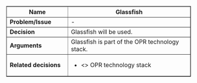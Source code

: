<table cellpadding='5' border='1' cellspacing='0' width='650'>
<blockquote><thead>
<blockquote><tr>
<blockquote><th width='150'> Name </th>
<th> Glassfish </th>
</blockquote></tr>
</blockquote></thead>
<tbody>
<blockquote><tr>
<blockquote><td> <b>Problem/Issue</b> </td>
<td>-</td>
</blockquote></tr>
<tr>
<blockquote><td> <b>Decision</b> </td>
<td>Glassfish will be used.</td>
</blockquote></tr>
<tr>
<blockquote><td> <b>Arguments</b> </td>
<td>Glassfish is part of the OPR technology stack.</td>
</blockquote></tr>
<tr>
<blockquote><td> <b>Related decisions</b> </td>
<td>
<ul>
<li><<caused by>> OPR technology stack</li>
</ul>
</td>
</blockquote></tr>
</blockquote></tbody>
</table>